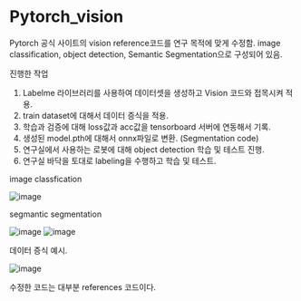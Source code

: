 # Pytorch_vision
Pytorch 공식 사이트의 vision reference코드를 연구 목적에 맞게 수정함.
image classification, object detection, Semantic Segmentation으로 구성되어 있음.

진행한 작업
1. Labelme 라이브러리를 사용하여 데이터셋을 생성하고 Vision 코드와 접목시켜 적용.
2. train dataset에 대해서 데이터 증식을 적용.
3. 학습과 검증에 대해 loss값과 acc값을 tensorboard 서버에 연동해서 기록.
4. 생성된 model.pth에 대해서 onnx파일로 변환. (Segmentation code)
5. 연구실에서 사용하는 로봇에 대해 object detection 학습 및 테스트 진행.
6. 연구실 바닥을 토대로 labeling을 수행하고 학습 및 테스트.

image classfication

![image](https://github.com/user-attachments/assets/e6c8bff9-b501-433c-82b1-2fbd68237e2d)

segmantic segmentation

![image](https://github.com/user-attachments/assets/fb484b2c-451f-4a3d-bae8-3f333af9ad7f)
![image](https://github.com/user-attachments/assets/7d8488c2-84bb-41b0-a24d-6d57b7022efd)

데이터 증식 예시.

![image](https://github.com/user-attachments/assets/1be99300-e0bd-4564-958b-14dd4711548c)

수정한 코드는 대부분 references 코드이다.
